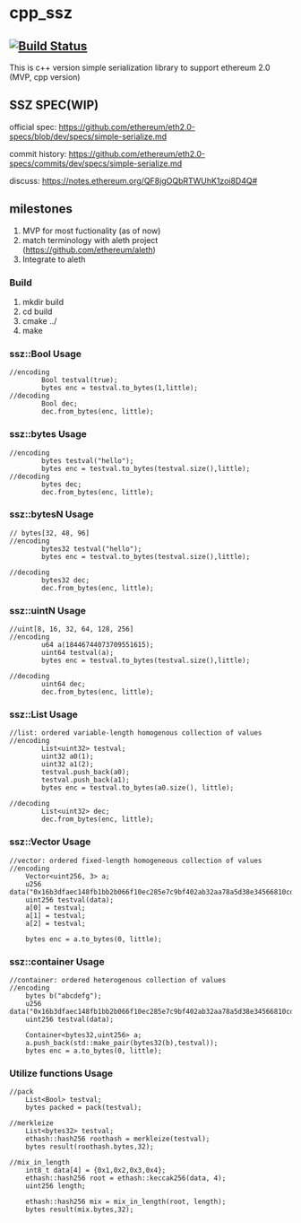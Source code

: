 # cpp_ssz
[![Build Status](https://travis-ci.org/NAKsir-melody/cpp_ssz.svg?branch=master)](https://travis-ci.org/NAKsir-melody/cpp_ssz)
----------------

This is c++ version simple serialization library to support ethereum 2.0 (MVP, cpp version)

## SSZ SPEC(WIP)
official spec: https://github.com/ethereum/eth2.0-specs/blob/dev/specs/simple-serialize.md

commit history: https://github.com/ethereum/eth2.0-specs/commits/dev/specs/simple-serialize.md

discuss: https://notes.ethereum.org/QF8jgOQbRTWUhK1zoi8D4Q#

## milestones
1. MVP for most fuctionality (as of now)
2. match terminology with aleth project (https://github.com/ethereum/aleth)
2. Integrate to aleth

### Build
1. mkdir build
2. cd build
3. cmake ../
4. make

### ssz::Bool Usage
```
//encoding
        Bool testval(true);
        bytes enc = testval.to_bytes(1,little);
//decoding
        Bool dec;
        dec.from_bytes(enc, little);
```
### ssz::bytes Usage
```
//encoding
        bytes testval("hello");
        bytes enc = testval.to_bytes(testval.size(),little);
//decoding
        bytes dec;
        dec.from_bytes(enc, little);
```
### ssz::bytesN Usage
```
// bytes[32, 48, 96]
//encoding
        bytes32 testval("hello");
        bytes enc = testval.to_bytes(testval.size(),little);

//decoding
        bytes32 dec;
        dec.from_bytes(enc, little);
```

### ssz::uintN Usage
```
//uint[8, 16, 32, 64, 128, 256]
//encoding
        u64 a(18446744073709551615);
        uint64 testval(a);
        bytes enc = testval.to_bytes(testval.size(),little);

//decoding
        uint64 dec;
        dec.from_bytes(enc, little);
```

### ssz::List Usage
```
//list: ordered variable-length homogenous collection of values
//encoding
        List<uint32> testval;
        uint32 a0(1);
        uint32 a1(2);
        testval.push_back(a0);
        testval.push_back(a1);
        bytes enc = testval.to_bytes(a0.size(), little);

//decoding
        List<uint32> dec;
        dec.from_bytes(enc, little);
```
### ssz::Vector Usage
```
//vector: ordered fixed-length homogeneous collection of values
//encoding
    Vector<uint256, 3> a;
    u256 data("0x16b3dfaec148fb1bb2b066f10ec285e7c9bf402ab32aa78a5d38e34566810cd2");
    uint256 testval(data);
    a[0] = testval;
    a[1] = testval;
    a[2] = testval;

    bytes enc = a.to_bytes(0, little);
```

### ssz::container Usage
```
//container: ordered heterogenous collection of values
//encoding
    bytes b("abcdefg");
    u256 data("0x16b3dfaec148fb1bb2b066f10ec285e7c9bf402ab32aa78a5d38e34566810cd2");
    uint256 testval(data);

    Container<bytes32,uint256> a; 
    a.push_back(std::make_pair(bytes32(b),testval));
    bytes enc = a.to_bytes(0, little);
```

### Utilize functions Usage
```
//pack
    List<Bool> testval;
    bytes packed = pack(testval);
    
//merkleize
    List<bytes32> testval;
    ethash::hash256 roothash = merkleize(testval);
    bytes result(roothash.bytes,32);

//mix_in_length
    int8_t data[4] = {0x1,0x2,0x3,0x4};
    ethash::hash256 root = ethash::keccak256(data, 4);
    uint256 length;

    ethash::hash256 mix = mix_in_length(root, length);
    bytes result(mix.bytes,32);
```
